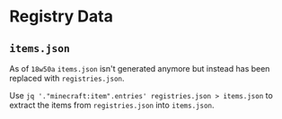 # Registry Data

## `items.json`

As of `18w50a` `items.json` isn't generated anymore but instead has been replaced with `registries.json`.

Use `jq '."minecraft:item".entries' registries.json > items.json` to extract the items from `registries.json` into `items.json`.
